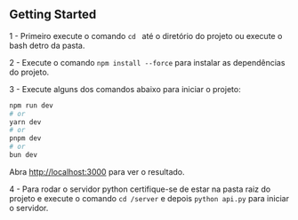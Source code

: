 ## Getting Started

1 - Primeiro execute o comando ```cd ``` até o diretório do projeto ou execute o bash detro da pasta.

2 - Execute o comando ```npm install --force``` para instalar as dependências do projeto.

3 - Execute alguns dos comandos abaixo para iniciar o projeto:
```bash
npm run dev
# or
yarn dev
# or
pnpm dev
# or
bun dev
```

Abra [http://localhost:3000](http://localhost:3000) para ver o resultado.

4 - Para rodar o servidor python certifique-se de estar na pasta raiz do projeto e execute o comando ```cd /server``` e depois ```python api.py``` para iniciar o servidor.
